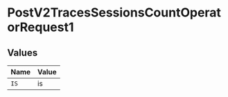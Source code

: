 # PostV2TracesSessionsCountOperatorRequest1


## Values

| Name  | Value |
| ----- | ----- |
| `IS`  | is    |